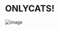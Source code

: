 <h1>ONLYCATS!</h1>

![image](https://github.com/LightedExe/MSU-OnlyCats-Demo/assets/119686504/3987b5b8-d252-4629-a437-d112cee48831)
